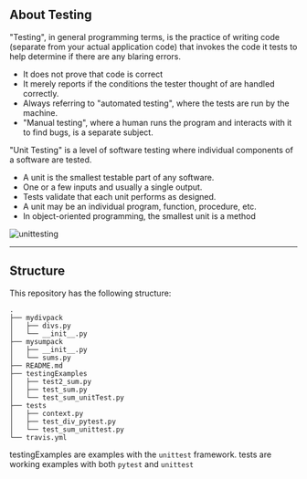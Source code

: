 ## About Testing

"Testing", in general programming terms, is the practice of writing code (separate from your actual application code) that invokes the code it tests to help determine if there are any blaring errors. 
- It does not prove that code is correct
- It merely reports if the conditions the tester thought of are handled correctly.
- Always referring to "automated testing", where the tests are run by the machine. 
- "Manual testing", where a human runs the program and interacts with it to find bugs, is a separate subject. 

"Unit  Testing" is a level of software testing where individual components of a software are tested. 
-  A unit is the smallest testable part of any software. 
-  One or a few inputs and usually a single output. 
-  Tests validate that each unit performs as designed.
-  A unit may be an individual program, function, procedure, etc. 
-  In object-oriented programming, the smallest unit is a method


![unittesting](http://softwaretestingfundamentals.com/wp-content/uploads/2010/12/unittesting.jpg)

----

## Structure

This repository has the following structure:
```
.
├── mydivpack
│   ├── divs.py
│   └── __init__.py
├── mysumpack
│   ├── __init__.py
│   └── sums.py
├── README.md
├── testingExamples
│   ├── test2_sum.py
│   ├── test_sum.py
│   └── test_sum_unitTest.py
├── tests
│   ├── context.py
│   ├── test_div_pytest.py
│   └── test_sum_unittest.py
└── travis.yml
```
testingExamples are examples with the `unittest` framework.
tests are working examples with both `pytest` and `unittest`
